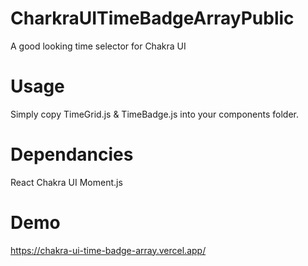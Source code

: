 # CharkraUITimeBadgeArrayPublic

A good looking time selector for Chakra UI

# Usage

Simply copy TimeGrid.js & TimeBadge.js into your components folder.

# Dependancies

React
Chakra UI
Moment.js

# Demo

https://chakra-ui-time-badge-array.vercel.app/
